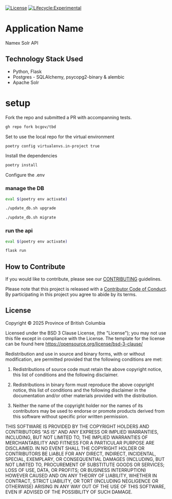 [![License](https://img.shields.io/badge/License-BSD%203%20Clause-blue.svg)](../LICENSE)
[![Lifecycle:Experimental](https://img.shields.io/badge/Lifecycle-Experimental-339999)](<Redirect-URL>)


# Application Name
Namex Solr API


## Technology Stack Used
* Python, Flask
* Postgres -  SQLAlchemy, psycopg2-binary & alembic
* Apache Solr

# setup
Fork the repo and submitted a PR with accompanning tests.
```bash
gh repo fork bcgov/tbd
```

Set to use the local repo for the virtual environment
```bash
poetry config virtualenvs.in-project true
```
Install the dependencies
```bash
poetry install
```

Configure the .env

### manage the DB
```bash
eval $(poetry env activate)
```

```bash
./update_db.sh upgrade
```

```bash
./update_db.sh migrate
```

### run the api
```bash
eval $(poetry env activate)
```

```bash
flask run
```

## How to Contribute

If you would like to contribute, please see our [CONTRIBUTING](./CONTRIBUTING.md) guidelines.

Please note that this project is released with a [Contributor Code of Conduct](./CODE_OF_CONDUCT.md).
By participating in this project you agree to abide by its terms.

## License
Copyright © 2025 Province of British Columbia

Licensed under the BSD 3 Clause License, (the "License");
you may not use this file except in compliance with the License.
The template for the license can be found here
   https://opensource.org/license/bsd-3-clause/

Redistribution and use in source and binary forms,
with or without modification, are permitted provided that the
following conditions are met:

1. Redistributions of source code must retain the above copyright notice,
   this list of conditions and the following disclaimer.

2. Redistributions in binary form must reproduce the above copyright notice,
   this list of conditions and the following disclaimer in the documentation
   and/or other materials provided with the distribution.

3. Neither the name of the copyright holder nor the names of its contributors
   may be used to endorse or promote products derived from this software
   without specific prior written permission.

THIS SOFTWARE IS PROVIDED BY THE COPYRIGHT HOLDERS AND CONTRIBUTORS “AS IS”
AND ANY EXPRESS OR IMPLIED WARRANTIES, INCLUDING, BUT NOT LIMITED TO,
THE IMPLIED WARRANTIES OF MERCHANTABILITY AND FITNESS FOR A PARTICULAR PURPOSE
ARE DISCLAIMED. IN NO EVENT SHALL THE COPYRIGHT HOLDER OR CONTRIBUTORS BE
LIABLE FOR ANY DIRECT, INDIRECT, INCIDENTAL, SPECIAL, EXEMPLARY, OR
CONSEQUENTIAL DAMAGES (INCLUDING, BUT NOT LIMITED TO, PROCUREMENT OF
SUBSTITUTE GOODS OR SERVICES; LOSS OF USE, DATA, OR PROFITS; OR BUSINESS
INTERRUPTION) HOWEVER CAUSED AND ON ANY THEORY OF LIABILITY, WHETHER IN
CONTRACT, STRICT LIABILITY, OR TORT (INCLUDING NEGLIGENCE OR OTHERWISE)
ARISING IN ANY WAY OUT OF THE USE OF THIS SOFTWARE, EVEN IF ADVISED OF THE
POSSIBILITY OF SUCH DAMAGE.
